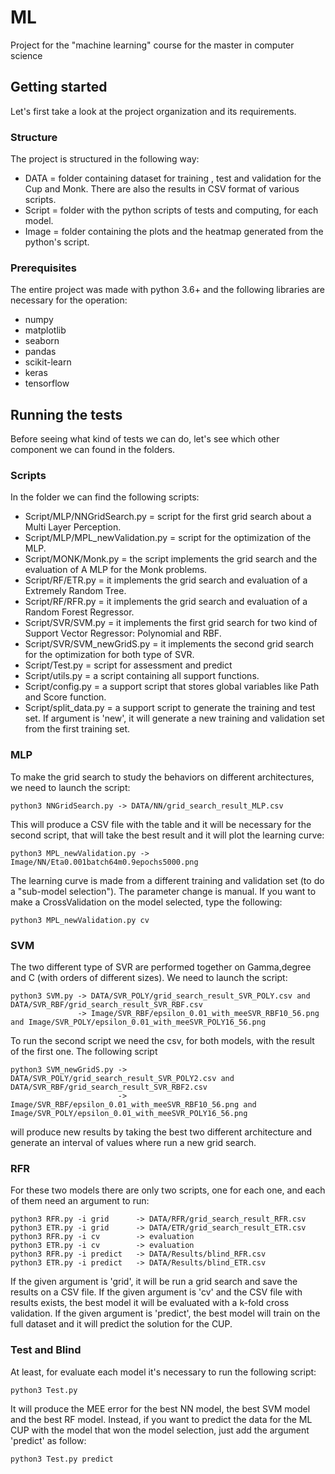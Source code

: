 # ML
Project for the "machine learning" course for the master in computer science

## Getting started

Let's first take a look at the project organization and its requirements.

### Structure
The project is structured in the following way:
* DATA = folder containing dataset for training , test and validation for the Cup and Monk. There are also the results in CSV format of various scripts.
* Script = folder with the python scripts of tests and computing, for each model.
* Image = folder containing the plots and the heatmap generated from the python's script.

### Prerequisites
The entire project was made with python 3.6+ and the following libraries are necessary for the operation:

* numpy
* matplotlib
* seaborn
* pandas
* scikit-learn
* keras
* tensorflow

## Running the tests

Before seeing what kind of tests we can do, let's see which other component we can found in the folders.

### Scripts
In the folder we can find the following scripts:
* Script/MLP/NNGridSearch.py = script for the first grid search about a Multi Layer Perception.
* Script/MLP/MPL_newValidation.py = script for the optimization of the MLP.
* Script/MONK/Monk.py = the script implements the grid search and the evaluation of A MLP for the Monk problems.
* Script/RF/ETR.py = it implements the grid search and evaluation of a Extremely Random Tree.
* Script/RF/RFR.py = it implements the grid search and evaluation of a Random Forest Regressor.
* Script/SVR/SVM.py = it implements the first grid search for two kind of Support Vector Regressor: Polynomial and RBF.
* Script/SVR/SVM_newGridS.py = it implements the second grid search for the optimization for both type of SVR. 
* Script/Test.py = script for assessment and predict
* Script/utils.py = a script containing all support functions.
* Script/config.py = a support script that stores global variables like Path and Score function.
* Script/split_data.py = a support script to generate the training and test set. If argument is 'new', it will generate a new training and validation set from the first training set.

### MLP
To make the grid search to study the behaviors on different architectures, we need to launch the script:
```
python3 NNGridSearch.py -> DATA/NN/grid_search_result_MLP.csv
```
This will produce a CSV file with the table and it will be necessary for the second script, that will take the best result and it will plot the learning curve:
```
python3 MPL_newValidation.py -> Image/NN/Eta0.001batch64m0.9epochs5000.png
```
The learning curve is made from a different training and validation set (to do a "sub-model selection"). The parameter change is manual. If you want to make a CrossValidation on the model selected, type the following:
```
python3 MPL_newValidation.py cv
```

### SVM
The two different type of SVR are performed together on Gamma,degree and C (with orders of different sizes). We need to launch the script:
```
python3 SVM.py -> DATA/SVR_POLY/grid_search_result_SVR_POLY.csv and DATA/SVR_RBF/grid_search_result_SVR_RBF.csv
               -> Image/SVR_RBF/epsilon_0.01_with_meeSVR_RBF10_56.png and Image/SVR_POLY/epsilon_0.01_with_meeSVR_POLY16_56.png
```
To run the second script we need the csv, for both models, with the result of the first one. The following script
```
python3 SVM_newGridS.py -> DATA/SVR_POLY/grid_search_result_SVR_POLY2.csv and DATA/SVR_RBF/grid_search_result_SVR_RBF2.csv
                        -> Image/SVR_RBF/epsilon_0.01_with_meeSVR_RBF10_56.png and Image/SVR_POLY/epsilon_0.01_with_meeSVR_POLY16_56.png
```
 will produce new results by taking the best two different architecture and generate an interval of values where run a new grid search.
 
### RFR
For these two models there are only two scripts, one for each one, and each of them need an argument to run:

```
python3 RFR.py -i grid      -> DATA/RFR/grid_search_result_RFR.csv
python3 ETR.py -i grid      -> DATA/ETR/grid_search_result_ETR.csv
python3 RFR.py -i cv        -> evaluation
python3 ETR.py -i cv        -> evaluation
python3 RFR.py -i predict   -> DATA/Results/blind_RFR.csv
python3 ETR.py -i predict   -> DATA/Results/blind_ETR.csv
```
If the given argument is 'grid', it will be run a grid search and save the results on a CSV file.
If the given argument is 'cv' and the CSV file with results exists, the best model it will be evaluated with a k-fold cross validation.
If the given argument is 'predict', the best model will train on the full dataset and it will predict the solution for the CUP.

### Test and Blind
At least, for evaluate each model it's necessary to run the following script:

```
python3 Test.py 
```
It will produce the MEE error for the best NN model, the best SVM model and the best RF model. Instead, if you want to 
predict the data for the ML CUP with the model that won the model selection, just add the argument 'predict' as follow:
```
python3 Test.py predict
```